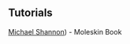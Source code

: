
 ## Tutorials

[Michael Shannon](https://michaelshannon.us/makeabook/index.html)) - Moleskin Book


  